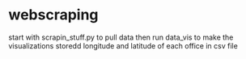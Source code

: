 # webscraping


start with scrapin_stuff.py to pull data
then run data_vis to make the visualizations
storedd longitude and latitude of each office in csv file

